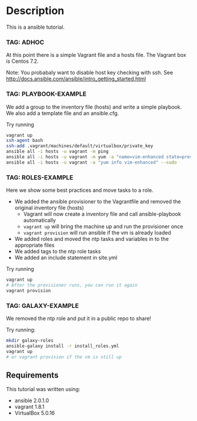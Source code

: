 Description
=========

This is a ansible tutorial.

### TAG: ADHOC
At this point there is a simple Vagrant file and a hosts file.  The Vagrant box is Centos 7.2.

Note:  You probabaly want to disable host key checking with ssh.
See http://docs.ansible.com/ansible/intro_getting_started.html

### TAG: PLAYBOOK-EXAMPLE

We add a group to the inventory file (hosts) and write a simple playbook.
We also add a template file and an ansible.cfg.

Try running
```bash
vagrant up
ssh-agent bash
ssh-add .vagrant/machines/default/virtualbox/private_key
ansible all -i hosts -u vagrant -m ping
ansible all -i hosts -u vagrant -m yum -a "name=vim-enhanced state=present" --sudo
ansible all -i hosts -u vagrant -a "yum info vim-enhanced" --sudo
```

### TAG: ROLES-EXAMPLE

Here we show some best practices and move tasks to a role.

- We added the ansible provisioner to the Vagrantfile and removed the original inventory file (hosts)
  - Vagrant will now create a inventory file and call ansible-playbook automatically
  - `vagrant up` will bring the machine up and run the provisioner once
  - `vagrant provision` will run ansible if the vm is already loaded
- We added roles and moved the ntp tasks and variables in to the appropriate files
- We added tags to the ntp role tasks
- We added an include statement in site.yml

Try running
```bash
vagrant up
# After the provisioner runs, you can run it again
vagrant provision
```

### TAG: GALAXY-EXAMPLE

We removed the ntp role and put it in a public repo to share!

Try running:
```bash
mkdir galaxy-roles
ansible-galaxy install -r install_roles.yml
vagrant up
# or vagrant provision if the vm is still up
```

Requirements
------------
This tutorial was written using:
* ansible 2.0.1.0
* vagrant 1.8.1
* VirtualBox 5.0.16


